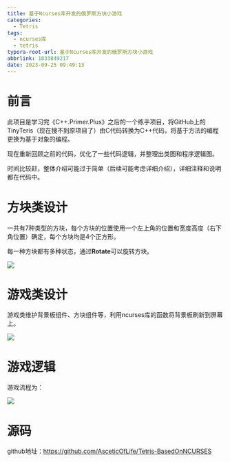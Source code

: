 ```yaml
---
title: 基于Ncurses库开发的俄罗斯方块小游戏
categories:
  - Tetris
tags:
  - ncurses库
  - tetris
typora-root-url: 基于Ncurses库开发的俄罗斯方块小游戏
abbrlink: 1833849217
date: 2023-09-25 09:49:13
---
```


# 前言

此项目是学习完《C++.Primer.Plus》之后的一个练手项目，将GitHub上的TinyTeris（现在搜不到原项目了）由C代码转换为C++代码，将基于方法的编程更换为基于对象的编程。

现在重新回顾之前的代码，优化了一些代码逻辑，并整理出类图和程序逻辑图。

时间比较赶，整体介绍可能过于简单（后续可能考虑详细介绍），详细注释和说明都在代码中。

<!--more-->

# 方块类设计

一共有7种类型的方块，每个方块的位置使用一个左上角的位置和宽度高度（右下角位置）确定，每个方块均是4个正方形。

每一种方块都有多种状态，通过**Rotate**可以旋转方块。

![](Abr_Chunk类图.png)



# 游戏类设计

游戏类维护背景板组件、方块组件等，利用ncurses库的函数将背景板刷新到屏幕上。

![](游戏类图.png)

# 游戏逻辑

游戏流程为：

![](游戏逻辑.png)

# 源码

github地址：https://github.com/AsceticOfLife/Tetris-BasedOnNCURSES















